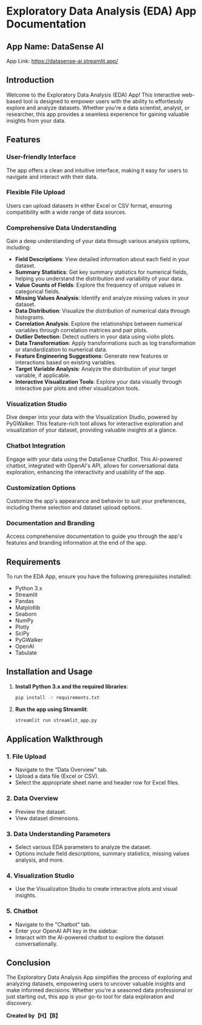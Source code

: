 # Exploratory Data Analysis (EDA) App Documentation

## App Name: DataSense AI
App Link: https://datasense-ai.streamlit.app/

## Introduction

Welcome to the Exploratory Data Analysis (EDA) App! This interactive web-based tool is designed to empower users with the ability to effortlessly explore and analyze datasets. Whether you're a data scientist, analyst, or researcher, this app provides a seamless experience for gaining valuable insights from your data.

## Features

### User-friendly Interface
The app offers a clean and intuitive interface, making it easy for users to navigate and interact with their data.

### Flexible File Upload
Users can upload datasets in either Excel or CSV format, ensuring compatibility with a wide range of data sources.

### Comprehensive Data Understanding
Gain a deep understanding of your data through various analysis options, including:
- **Field Descriptions**: View detailed information about each field in your dataset.
- **Summary Statistics**: Get key summary statistics for numerical fields, helping you understand the distribution and variability of your data.
- **Value Counts of Fields**: Explore the frequency of unique values in categorical fields.
- **Missing Values Analysis**: Identify and analyze missing values in your dataset.
- **Data Distribution**: Visualize the distribution of numerical data through histograms.
- **Correlation Analysis**: Explore the relationships between numerical variables through correlation matrices and pair plots.
- **Outlier Detection**: Detect outliers in your data using violin plots.
- **Data Transformation**: Apply transformations such as log transformation or standardization to numerical data.
- **Feature Engineering Suggestions**: Generate new features or interactions based on existing variables.
- **Target Variable Analysis**: Analyze the distribution of your target variable, if applicable.
- **Interactive Visualization Tools**: Explore your data visually through interactive pair plots and other visualization tools.

### Visualization Studio
Dive deeper into your data with the Visualization Studio, powered by PyGWalker. This feature-rich tool allows for interactive exploration and visualization of your dataset, providing valuable insights at a glance.

### Chatbot Integration
Engage with your data using the DataSense ChatBot. This AI-powered chatbot, integrated with OpenAI's API, allows for conversational data exploration, enhancing the interactivity and usability of the app.

### Customization Options
Customize the app's appearance and behavior to suit your preferences, including theme selection and dataset upload options.

### Documentation and Branding
Access comprehensive documentation to guide you through the app's features and branding information at the end of the app.

## Requirements

To run the EDA App, ensure you have the following prerequisites installed:

- Python 3.x
- Streamlit
- Pandas
- Matplotlib
- Seaborn
- NumPy
- Plotly
- SciPy
- PyGWalker
- OpenAI
- Tabulate

## Installation and Usage

1. **Install Python 3.x and the required libraries**:
   ```sh
   pip install -r requirements.txt
   ```

2. **Run the app using Streamlit**:
   ```sh
   streamlit run streamlit_app.py
   ```

## Application Walkthrough

### 1. File Upload

- Navigate to the "Data Overview" tab.
- Upload a data file (Excel or CSV).
- Select the appropriate sheet name and header row for Excel files.

### 2. Data Overview

- Preview the dataset.
- View dataset dimensions.

### 3. Data Understanding Parameters

- Select various EDA parameters to analyze the dataset.
- Options include field descriptions, summary statistics, missing values analysis, and more.

### 4. Visualization Studio

- Use the Visualization Studio to create interactive plots and visual insights.

### 5. Chatbot

- Navigate to the "Chatbot" tab.
- Enter your OpenAI API key in the sidebar.
- Interact with the AI-powered chatbot to explore the dataset conversationally.

## Conclusion

The Exploratory Data Analysis App simplifies the process of exploring and analyzing datasets, empowering users to uncover valuable insights and make informed decisions. Whether you're a seasoned data professional or just starting out, this app is your go-to tool for data exploration and discovery.

**Created by【H】【B】**
